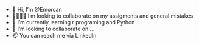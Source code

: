 - 👋 Hi, I’m @Emorcan
- 🫱🏻‍🫲🏻 I’m looking to collaborate on my assigments and general mistakes
- 🌱 I’m currently learning r programing and Python
- 💞️ I’m looking to collaborate on ...
- 📫 You can reach me via LinkedIn

<!---
Emorcan/Emorcan is a ✨ special ✨ repository because its `README.md` (this file) appears on your GitHub profile.
You can click the Preview link to take a look at your changes.
--->
